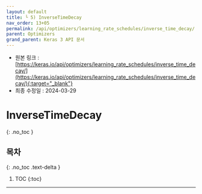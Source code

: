 ```yaml
---
layout: default
title: └ 5) InverseTimeDecay
nav_order: 13+05
permalink: /api/optimizers/learning_rate_schedules/inverse_time_decay/
parent: Optimizers
grand_parent: Keras 3 API 문서
---
```


* 원본 링크 : [https://keras.io/api/optimizers/learning_rate_schedules/inverse_time_decay/](https://keras.io/api/optimizers/learning_rate_schedules/inverse_time_decay/){:target="_blank"}
* 최종 수정일 : 2024-03-29

# InverseTimeDecay
{: .no_toc }

## 목차
{: .no_toc .text-delta }

1. TOC
{:toc}

---
